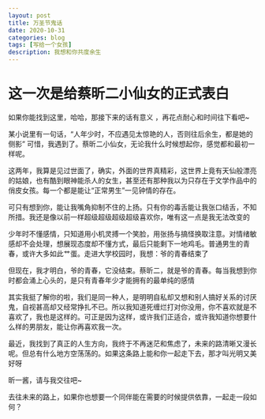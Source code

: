 ```yaml
---
layout: post
title: 万圣节鬼话
date: 2020-10-31
categories: blog
tags: [写给一个女孩]
description: 我想和你共度余生
---
```


# 这一次是给蔡昕二小仙女的正式表白

如果你能找到这里，哈哈，那接下来的话有意义 ，再花点耐心和时间往下看吧~

某小说里有一句话，“人年少时，不应遇见太惊艳的人，否则往后余生，都是她的侧影”
可惜，我遇到了。蔡昕二小仙女，无论我什么时候想起你，感觉都和最初一样呢。

这两年，我算是见过世面了，确实，外面的世界真精彩，这世界上竟有天仙般漂亮的姑娘，也有酷到眼神能杀人的女生，甚至还有那种我以为只存在于文学作品中的俏皮女孩。每一个都是能让“正常男生”一见钟情的存在。

可只有想到你，能让我嘴角抑制不住的上扬。只有你的毒舌能让我张口结舌，不知所措。我还是像以前一样超级超级超级超级喜欢你，唯有这一点是我无法改变的

少年时不懂感情，只知道用小机灵搏一个笑脸，用张扬与搞怪换取注意。对情绪敏感却不会处理，想展现态度却不懂方式，最后只能剩下一地鸡毛。普通男生的青春，或许大多如此艹蛋。走进大学校园时，我想：爷的青春结束了

但现在，我才明白，爷的青春，它没结束。蔡昕二，就是爷的青春。每当我想到你时都会涌上心头的，是只有青春年少才能拥有的最单纯的感情

其实我挺了解你的啦，我们是同一种人，是明明自私却又想和别人搞好关系的讨厌鬼，自视甚高却又经常挣扎不已。所以我知道死缠烂打对你没用，你不喜欢就是不喜欢了，我也是这样的。可正是因为这样，或许我们正适合，或许我知道你想要什么样的男朋友，能让你再喜欢我一次。

最近，我找到了真正的人生方向，我终于不再迷茫和焦虑了，未来的路清晰又漫长呢。但总有什么地方空荡荡的。如果这条路上能和你一起走下去，那才叫光明又美好呀

昕一酱，请与我交往吧~

去往未来的路上，如果你也想要一个同伴能在需要的时候提供依靠，一起走一段如何？
